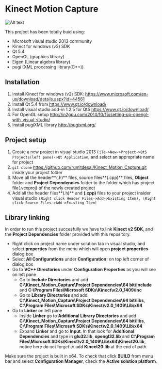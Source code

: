# Kinect Motion Capture

![Alt text](https://github.com/rumitdesai/KMotion/blob/master/User%20interface.png)

This project has been totally buid using:
- Microsoft visual studio 2013 community
- Kinect for windows (v2) SDK
- Qt 5.4
- OpenGL (graphics library)
- Eigen (Linear algebra library)
- pugi (XML processing library(C++))


## Installation
1. Install Kinect for windows (v2) SDK: https://www.microsoft.com/en-us/download/details.aspx?id=44561
1. Install Qt 5.4 from https://www.qt.io/download/
1. Install visual studio add-in 1.2.5 for Qt5 https://www.qt.io/download/
1. For OpenGL setup http://in2gpu.com/2014/10/15/setting-up-opengl-with-visual-studio/
1. Install pugiXML library http://pugixml.org/

## Project setup
1. Create a new project in visual studio 2013 `File->New->Project->Qt5 Projects(left pane)->Qt Application`, and select an appropriate name for project
1. `git clone` https://github.com/rumitdesai/Kinect_Motion_Capture.git inside your project folder
1. Move all the header**(.h)** files, source files**(.cpp)** files, **Object** folder and **Project Dependencies** folder to the folder which has project file(.vcxproj) of the newly created project
1. Add all the header files**(.h)** and **(.cpp)** files to your project insider visual studio `(Right click Header Files->Add->Existing Item), (Right click Source Files->Add->Existing Item)`

## Library linking
In order to run this project succesfully we have to link **Kinect v2 SDK**, and the **Project Dependencies** folder provided with this repository.
- Right click on project name under solution tab in visual studio, and select **properties** from the menu which will open **project properties** dialog box
- Select **All Configurations** under **Configuration:** on top left corner of dialog box
- Go to **VC++ Directories** under  **Configuration Properties** as you will see on left pane
    * Go to **Include Directories** and add **C:\Kinect_Motion_Capture\Project Dependencies\64 bit\Include** and **C:\Program Files\Microsoft SDKs\Kinect\v2.0_1409\inc**
    * Go to **Library Directories** and add **C:\Kinect_Motion_Capture\Project Dependencies\64 bit\libs**, **C:\Program Files\Microsoft SDKs\Kinect\v2.0_1409\Lib\x64**
- Go to **Linker** on left pane
    * Inside **Linker** go to **Additional Library Directories** and add **C:\Kinect_Motion_Capture\Project Dependencies\64 bit\libs**, **C:\Program Files\Microsoft SDKs\Kinect\v2.0_1409\Lib\x64**
    * Expand **Linker** and go to **Input**. In that look for **Additional Dependencies** and type in **glu32.lib**, **opengl32.lib** and **C:\Program Files\Microsoft SDKs\Kinect\v2.0_1409\Lib\x64\Kinect20.lib**, notice here do not forget to add **Kinect20.lib** at the end of path

Make sure the project is built in x64. To check that click **BUILD** from menu bar and select **Configuration Manager**, check the **Active solution platform**. 